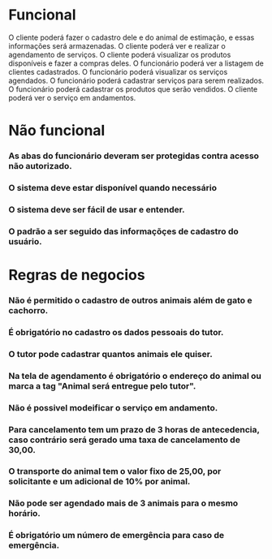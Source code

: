 # Funcional
 O cliente poderá fazer o cadastro dele e do animal de estimação, e essas informações será armazenadas.
 O cliente poderá ver e realizar o agendamento de serviços.
 O cliente poderá visualizar os produtos disponíveis e fazer a compras deles.
 O funcionário poderá ver a listagem de clientes cadastrados.
 O funcionário poderá visualizar os serviços agendados.
 O funcionário poderá cadastrar serviços para serem realizados.
 O funcionário poderá cadastrar os produtos que serão vendidos.
 O cliente poderá ver o serviço em andamentos.

# Não funcional
### As abas do funcionário deveram ser protegidas contra acesso não autorizado.
### O sistema deve estar disponível quando necessário
### O sistema deve ser fácil de usar e entender.
### O padrão a ser seguido das informaçõçes de cadastro do usuário.

# Regras de negocios
### Não é permitido o cadastro de outros animais além de gato e cachorro.
### É obrigatório no cadastro os dados pessoais do tutor.
### O tutor pode cadastrar quantos animais ele quiser.
### Na tela de agendamento é obrigatório o endereço do animal ou marca a tag "Animal será entregue pelo tutor".
### Não é possivel modeificar o serviço em andamento.
### Para cancelamento tem um prazo de 3 horas de antecedencia, caso contrário será gerado uma taxa de cancelamento de 30,00.
### O transporte do animal tem o valor fixo de 25,00, por solicitante e um adicional de 10% por animal.
### Não pode ser agendado mais de 3 animais para o mesmo horário.
### É obrigatório um número de emergência para caso de emergência.


